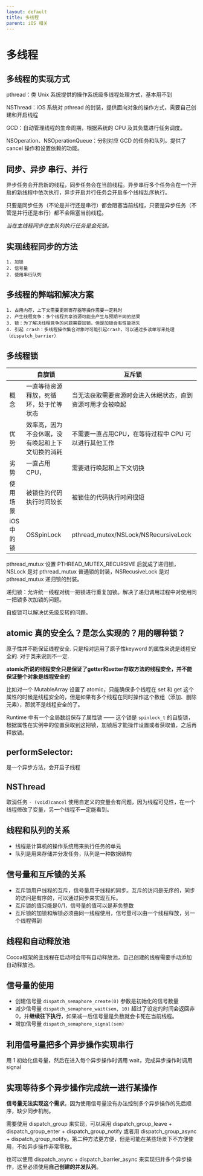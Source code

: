 ```yaml
---
layout: default
title: 多线程
parent: iOS 相关
---
```


# 多线程

## 多线程的实现方式

pthread：类 Unix 系统提供的操作系统级多线程处理方式，基本用不到

NSThread：iOS 系统对 pthread 的封装，提供面向对象的操作方式，需要自己创建和开启线程

GCD：自动管理线程的生命周期，根据系统的 CPU 及其负载进行任务调度。

NSOperation、NSOperationQueue：分别对应 GCD 的任务和队列。提供了 cancel 操作和设置依赖的功能。

## 同步、异步 串行、并行

异步任务会开启新的线程，同步任务会在当前线程。异步串行多个任务会在一个开启的新线程中依次执行，异步开启并行任务会开启多个线程乱序执行。

只要是同步任务（不论是并行还是串行）都会阻塞当前线程，只要是异步任务（不管是并行还是串行）都不会阻塞当前线程。

*当在主线程同步在主队列执行任务是会死锁。*

## 实现线程同步的方法

    1. 加锁
    2. 信号量
    2. 使用串行队列

## 多线程的弊端和解决方案

    1. 占用内存，上下文需要更新寄存器等操作需要一定耗时
    2. 产生线程竞争：多个线程共享资源可能会产生与预期不同的结果
    3. 锁：为了解决线程竞争的问题需要加锁，但是加锁会有性能损失
    4. 引起 crash：多线程操作集合对象时可能引起crash，可以通过多读单写来处理（dispatch_barrier）

## 多线程锁

|  | 自旋锁 | 互斥锁 |
| --- | --- | --- |
| 概念 | 一直等待资源释放，死循环，处于忙等状态 | 当无法获取需要资源时会进入休眠状态，直到资源可用才会被唤起 |
| 优势 | 效率高，因为不会休眠，没有唤起和上下文切换的消耗 | 不需要一直占用CPU，在等待过程中 CPU 可以进行其他工作 |
| 劣势 | 一直占用 CPU， | 需要进行唤起和上下文切换 |
| 使用场景 | 被锁住的代码执行时间较长 | 被锁住的代码执行时间很短 |
| iOS 中的锁 | OSSpinLock | pthread_mutex/NSLock/NSRecursiveLock |

pthread_mutux 设置 PTHREAD_MUTEX_RECURSIVE 后就成了递归锁，NSLock 是对 pthread_mutux 普通锁的封装，NSRecusiveLock 是对 pthread_mutux 递归锁的封装。

递归锁：允许统一线程对统一把锁进行重复加锁。解决了递归调用过程中对使用同一把锁多次加锁的问题。

自旋锁可以解决优先级反转的问题。

## atomic 真的安全么？是怎么实现的？用的哪种锁？

原子性并不能保证线程安全. 只是相对运用了原子性keyword 的属性来说是线程安全的. 对于类来说则不一定.

**atomic所说的线程安全只是保证了getter和setter存取方法的线程安全，并不能保证整个对象是线程安全的**

比如对一个 MutableArray 设置了 atomic，只能确保多个线程在 set 和 get 这个属性的时候是线程安全的，但是如果有多个线程在同时操作这个数组（添加、删除元素），那就不是线程安全的了。

Runtime 中有一个全局数组保存了属性锁 —— 这个锁是 `spinlock_t` 的自旋锁，根据属性在实例中的位置获取到这把锁，加锁后才能操作设置或者获取值，之后再释放锁。

## performSelector:

是一个异步方法，会开启子线程

## NSThread

取消任务 `- (void)cancel` 使用自定义的变量会有问题，因为线程可见性，在一个线程修改了变量，另一个线程不一定能看到。

## 线程和队列的关系

- 线程是计算机的操作系统用来执行任务的单元
- 队列是用来存储并分发任务，队列是一种数据结构

## 信号量和互斥锁的关系

- 互斥锁用户线程的互斥，信号量用于线程的同步。互斥的访问是无序的，同步的访问是有序的，可以通过同步来实现互斥。
- 互斥锁的值只能是0/1，信号量的值可以是非负整数
- 互斥锁的加锁和解锁必须由同一线程使用，信号量可以由一个线程释放，另一个线程得到

## 线程和自动释放池

Cocoa框架的主线程在启动时会带有自动释放池，自己创建的线程需要手动添加自动释放池。

## 信号量的使用

- 创建信号量 `dispatch_semaphore_create(0)` 参数是初始化的信号数量
- 减少信号量 `dispatch_semaphore_wait(sem, 10)` 超过了设定的时间会返回非0，并**继续往下执行**，如果减一后信号量是负数就会卡死在当前线程。
- 增加信号量 `dispatch_semaphore_signal(sem)` 

## 利用信号量把多个异步操作实现串行

用 1 初始化信号量，然后在进入每个异步操作时调用 wait，完成异步操作时调用 signal

## 实现等待多个异步操作完成统一进行某操作

**信号量无法实现这个需求**，因为使用信号量没有办法控制多个异步操作的先后顺序，缺少同步机制。

需要使用 dispatch_group 来实现，可以采用 dispatch_group_leave + dispatch_group_enter + dispatch_group_notify 或者用 dispatch_group_async + dispatch_group_notify。第二种方法更方便，但是可能在某些场景下不方便使用，不如异步操作非常零散。

也可以使用 dispatch_async + dispatch_barrier_async 来实现归并多个异步操作，这里必须使用**自己创建的并发队列**。

